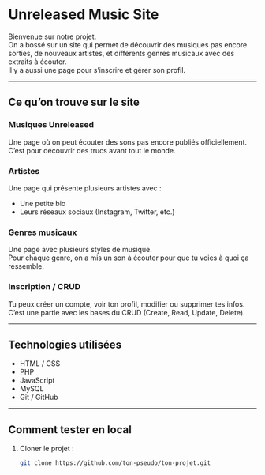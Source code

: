 # Unreleased Music Site

Bienvenue sur notre projet.  
On a bossé sur un site qui permet de découvrir des musiques pas encore sorties, de nouveaux artistes, et différents genres musicaux avec des extraits à écouter.  
Il y a aussi une page pour s’inscrire et gérer son profil.

---

## Ce qu’on trouve sur le site

### Musiques Unreleased
Une page où on peut écouter des sons pas encore publiés officiellement. C’est pour découvrir des trucs avant tout le monde.

### Artistes
Une page qui présente plusieurs artistes avec :
- Une petite bio
- Leurs réseaux sociaux (Instagram, Twitter, etc.)

### Genres musicaux
Une page avec plusieurs styles de musique.  
Pour chaque genre, on a mis un son à écouter pour que tu voies à quoi ça ressemble.

### Inscription / CRUD
Tu peux créer un compte, voir ton profil, modifier ou supprimer tes infos.  
C’est une partie avec les bases du CRUD (Create, Read, Update, Delete).

---

## Technologies utilisées

- HTML / CSS
- PHP
- JavaScript
- MySQL
- Git / GitHub

---

## Comment tester en local

1. Cloner le projet :
   ```bash
   git clone https://github.com/ton-pseudo/ton-projet.git
